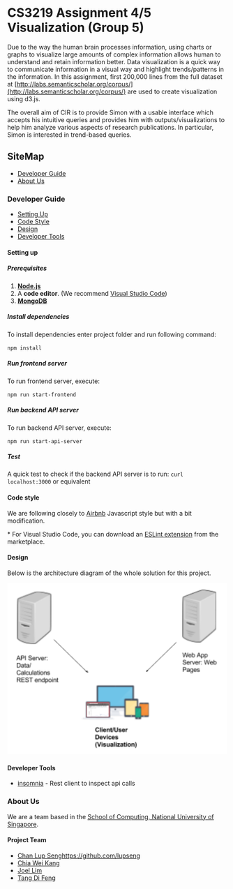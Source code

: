 # CS3219 Assignment 4/5 Visualization (Group 5)

Due to the way the human brain processes information, using charts or graphs to visualize large amounts of complex information allows human to understand and retain information better. Data visualization is a quick way to communicate information in a visual way and highlight trends/patterns in the information. In this assignment, first 200,000 lines from the full dataset at [http://labs.semanticscholar.org/corpus/](http://labs.semanticscholar.org/corpus/) are used to create visualization using d3.js.

The overall aim of CIR is to provide Simon with a usable interface which accepts his intuitive queries and provides him with outputs/visualizations to help him analyze various aspects of research publications. In particular, Simon is interested in trend-based queries.

## SiteMap
* [Developer Guide](#developer-guide)
* [About Us](#about-us)

### Developer Guide

* [Setting Up](#setting-up)
* [Code Style](#code-style)
* [Design](#design)
* [Developer Tools](#developer-tools)

#### Setting up
##### Prerequisites

1. [**Node.js**](https://nodejs.org/en/download/)
2. A **code editor**. (We recommend [Visual Studio Code](https://code.visualstudio.com/))
3. [**MongoDB**](https://www.mongodb.com/download-center#community)

##### Install dependencies
To install dependencies enter project folder and run following command:
``` 
npm install
```

##### Run frontend server
To run frontend server, execute:
```
npm run start-frontend
```

##### Run backend API server
To run backend API server, execute:
```
npm run start-api-server
```

##### Test
A quick test to check if the backend API server is to run:
`curl localhost:3000` or equivalent

#### Code style
We are following closely to [Airbnb](https://github.com/airbnb/javascript) Javascript style but with a bit modification.

&ast; For Visual Studio Code, you can download an [ESLint extension](https://marketplace.visualstudio.com/items?itemName=dbaeumer.vscode-eslint) from the marketplace.

#### Design
Below is the architecture diagram of the whole solution for this project.

<img src="docs/images/architecture.png" width="600"><br>

#### Developer Tools

* [insomnia](https://insomnia.rest/download/) - Rest client to inspect api calls

### About Us
We are a team based in the [School of Computing, National University of Singapore](http://www.comp.nus.edu.sg/).

#### Project Team
* [Chan Lup Seng]()https://github.com/lupseng
* [Chia Wei Kang](https://github.com/weikangchia)
* [Joel Lim](https://github.com/aljorhythm)
* [Tang Di Feng](https://github.com/e0011840)
